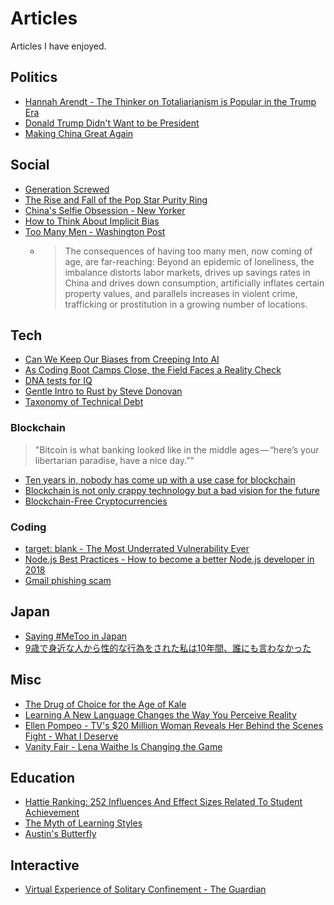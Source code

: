 # Articles

Articles I have enjoyed.

## Politics

* [Hannah Arendt - The Thinker on Totaliarianism is Popular in the Trump Era](https://quartzy.qz.com/1162378/hannah-arendt-the-thinker-on-totalitarianism-is-popular-in-the-trump-era/)
* [Donald Trump Didn't Want to be President](http://nymag.com/daily/intelligencer/2018/01/michael-wolff-fire-and-fury-book-donald-trump.html)
* [Making China Great Again](https://www.newyorker.com/magazine/2018/01/08/making-china-great-again)

## Social

* [Generation Screwed](http://highline.huffingtonpost.com/articles/en/poor-millennials/)
* [The Rise and Fall of the Pop Star Purity Ring](https://themuse.jezebel.com/the-rise-and-fall-of-the-pop-star-purity-ring-1822170318)
* [China's Selfie Obsession - New Yorker](https://www.newyorker.com/magazine/2017/12/18/chinas-selfie-obsession)
* [How to Think About Implicit Bias](https://www.scientificamerican.com/article/how-to-think-about-implicit-bias/)
* [Too Many Men - Washington Post](https://www.washingtonpost.com/graphics/2018/world/too-many-men)
  * > The consequences of having too many men, now coming of age, are far-reaching: Beyond an epidemic of loneliness, the imbalance distorts labor markets, drives up savings rates in China and drives down consumption, artificially inflates certain property values, and parallels increases in violent crime, trafficking or prostitution in a growing number of locations.

## Tech

* [Can We Keep Our Biases from Creeping Into AI](https://hbr.org/2018/02/can-we-keep-our-biases-from-creeping-into-ai)
* [As Coding Boot Camps Close, the Field Faces a Reality Check](https://www.nytimes.com/2017/08/24/technology/coding-boot-camps-close.html)
* [DNA tests for IQ](https://www.technologyreview.com/s/610339/dna-tests-for-iq-are-coming-but-it-might-not-be-smart-to-take-one/)
* [Gentle Intro to Rust by Steve Donovan](https://stevedonovan.github.io/rust-gentle-intro/readme.html#a-gentle-introduction-to-rust)
* [Taxonomy of Technical Debt](https://engineering.riotgames.com/news/taxonomy-tech-debt)

### Blockchain

> "Bitcoin is what banking looked like in the middle ages — “here’s your libertarian paradise, have a nice day.”"

* [Ten years in, nobody has come up with a use case for blockchain](https://hackernoon.com/ten-years-in-nobody-has-come-up-with-a-use-case-for-blockchain-ee98c180100)
* [Blockchain is not only crappy technology but a bad vision for the future](https://medium.com/@kaistinchcombe/decentralized-and-trustless-crypto-paradise-is-actually-a-medieval-hellhole-c1ca122efdec)
* [Blockchain-Free Cryptocurrencies](https://eprint.iacr.org/2016/871.pdf)

### Coding

* [target: blank - The Most Underrated Vulnerability Ever](https://www.jitbit.com/alexblog/256-targetblank---the-most-underestimated-vulnerability-ever/)
* [Node.js Best Practices - How to become a better Node.js developer in 2018](https://nemethgergely.com/nodejs-best-practices-how-to-become-a-better-developer-in-2018/)
* [Gmail phishing scam](https://jameshfisher.com/2018/04/07/the-dots-do-matter-how-to-scam-a-gmail-user.html)

## Japan

* [Saying #MeToo in Japan](https://www.politico.eu/article/metoo-sexual-assault-women-rights-japan/)
* [9歳で身近な人から性的な行為をされた私は10年間、誰にも言わなかった](https://www.buzzfeed.com/jp/akikokobayashi/darenimoiwanakatta?utm_term=.ihWqD8EkB#.xjbWQd5nD)

## Misc

* [The Drug of Choice for the Age of Kale](https://www.newyorker.com/magazine/2016/09/12/the-ayahuasca-boom-in-the-u-s)
* [Learning A New Language Changes the Way You Perceive Reality](https://qz.com/1138959/learning-a-new-language-changes-the-way-you-perceive-reality/)
* [Ellen Pompeo - TV's $20 Million Woman Reveals Her Behind the Scenes Fight - What I Deserve](https://www.hollywoodreporter.com/features/ellen-pompeo-tvs-20-million-woman-reveals-her-behind-scenes-fight-what-i-deserve-1074978)
* [Vanity Fair - Lena Waithe Is Changing the Game](https://www.vanityfair.com/hollywood/2018/03/lena-waithe-cover-story)

## Education

* [Hattie Ranking: 252 Influences And Effect Sizes Related To Student Achievement](https://visible-learning.org/hattie-ranking-influences-effect-sizes-learning-achievement/)
* [The Myth of Learning Styles](https://www.theatlantic.com/science/archive/2018/04/the-myth-of-learning-styles/557687/?single_page=true)
* [Austin's Butterfly](http://modelsofexcellence.eleducation.org/resources/austins-butterfly)

## Interactive

* [Virtual Experience of Solitary Confinement - The Guardian](https://www.theguardian.com/world/ng-interactive/2016/apr/27/6x9-a-virtual-experience-of-solitary-confinement)

